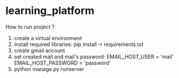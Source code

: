 # learning_platform
How to run project ?
1. create a virtual environment
2. Install required libraries:
   pip install -r requirements.txt
3. create gmail account
4. set created mail and mail's password:
   EMAIL_HOST_USER = 'mail'
   EMAIL_HOST_PASSWORD = 'password'
5. python manage.py runserver
   
   
